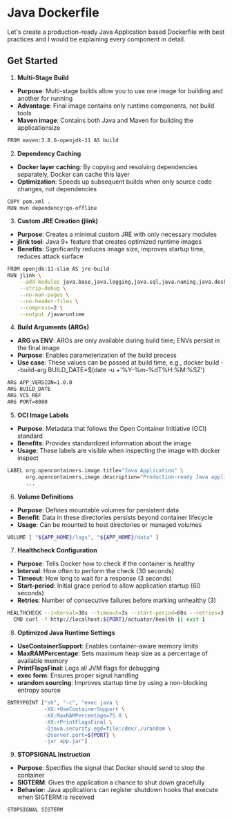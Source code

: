# Java Dockerfile
Let's create a production-ready Java Application based Dockerfile with best practices and I would be explaining every component in detail.

## Get Started
1. **Multi-Stage Build**
- **Purpose**: Multi-stage builds allow you to use one image for building and another for running
- **Advantage**: Final image contains only runtime components, not build tools
- **Maven image**: Contains both Java and Maven for building the applicationsize
```bash
FROM maven:3.8.6-openjdk-11 AS build
```

2. **Dependency Caching**
- **Docker layer caching**: By copying and resolving dependencies separately, Docker can cache this layer
- **Optimization**: Speeds up subsequent builds when only source code changes, not dependencies
```bash
COPY pom.xml .
RUN mvn dependency:go-offline
```

3. **Custom JRE Creation (jlink)**
- **Purpose**: Creates a minimal custom JRE with only necessary modules
- **jlink tool**: Java 9+ feature that creates optimized runtime images
- **Benefits**: Significantly reduces image size, improves startup time, reduces attack surface
```bash
FROM openjdk:11-slim AS jre-build
RUN jlink \
    --add-modules java.base,java.logging,java.sql,java.naming,java.desktop,java.management,java.security.jgss,java.instrument,jdk.unsupported \
    --strip-debug \
    --no-man-pages \
    --no-header-files \
    --compress=2 \
    --output /javaruntime
```

4. **Build Arguments (ARGs)**
- **ARG vs ENV**: ARGs are only available during build time; ENVs persist in the final image
- **Purpose**: Enables parameterization of the build process
- **Use case**: These values can be passed at build time, e.g., docker build --build-arg BUILD_DATE=$(date -u +'%Y-%m-%dT%H:%M:%SZ')
```bash
ARG APP_VERSION=1.0.0
ARG BUILD_DATE
ARG VCS_REF
ARG PORT=8080
```

5. **OCI Image Labels**
- **Purpose**: Metadata that follows the Open Container Initiative (OCI) standard
- **Benefits**: Provides standardized information about the image
- **Usage**: These labels are visible when inspecting the image with docker inspect
```bash
LABEL org.opencontainers.image.title="Java Application" \
      org.opencontainers.image.description="Production-ready Java application" \
      ...
```

6. **Volume Definitions**
- **Purpose**: Defines mountable volumes for persistent data
- **Benefit**: Data in these directories persists beyond container lifecycle
- **Usage**: Can be mounted to host directories or managed volumes
```bash
VOLUME [ "${APP_HOME}/logs", "${APP_HOME}/data" ]
```

7. **Healthcheck Configuration**
- **Purpose**: Tells Docker how to check if the container is healthy
- **Interval**: How often to perform the check (30 seconds)
- **Timeout**: How long to wait for a response (3 seconds)
- **Start-period**: Initial grace period to allow application startup (60 seconds)
- **Retries**: Number of consecutive failures before marking unhealthy (3)
```bash
HEALTHCHECK --interval=30s --timeout=3s --start-period=60s --retries=3 \
  CMD curl -f http://localhost:${PORT}/actuator/health || exit 1
```

8. **Optimized Java Runtime Settings**
- **UseContainerSupport**: Enables container-aware memory limits
- **MaxRAMPercentage**: Sets maximum heap size as a percentage of available memory
- **PrintFlagsFinal**: Logs all JVM flags for debugging
- **exec form**: Ensures proper signal handling
- **urandom sourcing**: Improves startup time by using a non-blocking entropy source
```bash
ENTRYPOINT ["sh", "-c", "exec java \
            -XX:+UseContainerSupport \
            -XX:MaxRAMPercentage=75.0 \
            -XX:+PrintFlagsFinal \
            -Djava.security.egd=file:/dev/./urandom \
            -Dserver.port=${PORT} \
            -jar app.jar"]
```

9. **STOPSIGNAL Instruction**
- **Purpose**: Specifies the signal that Docker should send to stop the container
- **SIGTERM**: Gives the application a chance to shut down gracefully
- **Behavior**: Java applications can register shutdown hooks that execute when SIGTERM is received
```bash
STOPSIGNAL SIGTERM
```